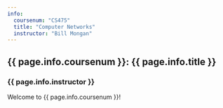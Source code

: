 ```yaml
---
info:
  coursenum: "CS475"
  title: "Computer Networks"
  instructor: "Bill Mongan"
---
```


## {{ page.info.coursenum }}: {{ page.info.title }}

### {{ page.info.instructor }}

Welcome to {{ page.info.coursenum }}!